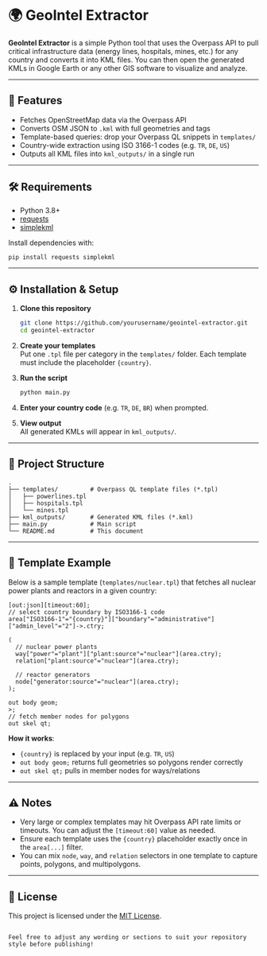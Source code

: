 # 🌍 GeoIntel Extractor

**GeoIntel Extractor** is a simple Python tool that uses the Overpass API to pull critical infrastructure data (energy lines, hospitals, mines, etc.) for any country and converts it into KML files. You can then open the generated KMLs in Google Earth or any other GIS software to visualize and analyze.

---

## 🚀 Features

- Fetches OpenStreetMap data via the Overpass API  
- Converts OSM JSON to `.kml` with full geometries and tags  
- Template-based queries: drop your Overpass QL snippets in `templates/`  
- Country-wide extraction using ISO 3166-1 codes (e.g. `TR`, `DE`, `US`)  
- Outputs all KML files into `kml_outputs/` in a single run  

---

## 🛠️ Requirements

- Python 3.8+  
- [requests](https://pypi.org/project/requests/)  
- [simplekml](https://pypi.org/project/SimpleKML/)  

Install dependencies with:

```bash
pip install requests simplekml
```

---

## ⚙️ Installation & Setup

1. **Clone this repository**  
   ```bash
   git clone https://github.com/yourusername/geointel-extractor.git
   cd geointel-extractor
   ```
2. **Create your templates**  
   Put one `.tpl` file per category in the `templates/` folder. Each template must include the placeholder `{country}`.

3. **Run the script**  
   ```bash
   python main.py
   ```
4. **Enter your country code** (e.g. `TR`, `DE`, `BR`) when prompted.  
5. **View output**  
   All generated KMLs will appear in `kml_outputs/`.

---

## 📂 Project Structure

```
.
├── templates/         # Overpass QL template files (*.tpl)
│   ├── powerlines.tpl
│   ├── hospitals.tpl
│   └── mines.tpl
├── kml_outputs/       # Generated KML files (*.kml)
├── main.py            # Main script
└── README.md          # This document
```

---

## 📝 Template Example

Below is a sample template (`templates/nuclear.tpl`) that fetches all nuclear power plants and reactors in a given country:

```tpl
[out:json][timeout:60];
// select country boundary by ISO3166-1 code
area["ISO3166-1"="{country}"]["boundary"="administrative"]["admin_level"="2"]->.ctry;

(
  // nuclear power plants
  way["power"="plant"]["plant:source"="nuclear"](area.ctry);
  relation["plant:source"="nuclear"](area.ctry);

  // reactor generators
  node["generator:source"="nuclear"](area.ctry);
);

out body geom;
>;
// fetch member nodes for polygons
out skel qt;
```

**How it works**:  
- `{country}` is replaced by your input (e.g. `TR`, `US`)  
- `out body geom;` returns full geometries so polygons render correctly  
- `out skel qt;` pulls in member nodes for ways/relations

---

## ⚠️ Notes

- Very large or complex templates may hit Overpass API rate limits or timeouts. You can adjust the `[timeout:60]` value as needed.  
- Ensure each template uses the `{country}` placeholder exactly once in the `area[...]` filter.  
- You can mix `node`, `way`, and `relation` selectors in one template to capture points, polygons, and multipolygons.

---

## 📄 License

This project is licensed under the [MIT License](LICENSE).

```

Feel free to adjust any wording or sections to suit your repository style before publishing!